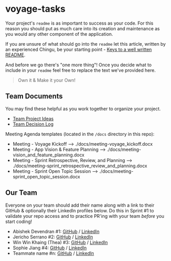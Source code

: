 # voyage-tasks

Your project's `readme` is as important to success as your code. For 
this reason you should put as much care into its creation and maintenance
as you would any other component of the application.

If you are unsure of what should go into the `readme` let this article,
written by an experienced Chingu, be your starting point - 
[Keys to a well written README](https://tinyurl.com/yk3wubft).

And before we go there's "one more thing"! Once you decide what to include
in your `readme` feel free to replace the text we've provided here.

> Own it & Make it your Own!

## Team Documents

You may find these helpful as you work together to organize your project.

- [Team Project Ideas](./docs/team_project_ideas.md)
- [Team Decision Log](./docs/team_decision_log.md)

Meeting Agenda templates (located in the `/docs` directory in this repo):

- Meeting - Voyage Kickoff --> ./docs/meeting-voyage_kickoff.docx
- Meeting - App Vision & Feature Planning --> ./docs/meeting-vision_and_feature_planning.docx
- Meeting - Sprint Retrospective, Review, and Planning --> ./docs/meeting-sprint_retrospective_review_and_planning.docx
- Meeting - Sprint Open Topic Session --> ./docs/meeting-sprint_open_topic_session.docx

## Our Team

Everyone on your team should add their name along with a link to their GitHub
& optionally their LinkedIn profiles below. Do this in Sprint #1 to validate
your repo access and to practice PR'ing with your team *before* you start
coding!

- Abishek Devendran #1: [GitHub](https://github.com/abishekdevendran) / [LinkedIn](https://www.linkedin.com/in/abishekdevendran)
- Jericho Serrano #2: [GitHub](https://github.com/jericho1050) / [LinkedIn](https://www.linkedin.com/in/jericho-wenzel-serrano-b6b9a22a3/)
- Win Win Khaing (Thea) #3: [GitHub](https://github.com/TheaWin) / [LinkedIn](https://www.linkedin.com/in/thea-win)
- Sophie Jiang #4: [GitHub](https://github.com/sophiejiang) / [LinkedIn](https://www.linkedin.com/in/hello-sophiejiang)
- Teammate name #n: [GitHub](https://github.com/ghaccountname) / [LinkedIn](https://linkedin.com/in/liaccountname)
